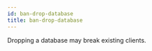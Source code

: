 ```yaml
---
id: ban-drop-database
title: ban-drop-database
---
```


Dropping a database may break existing clients.
